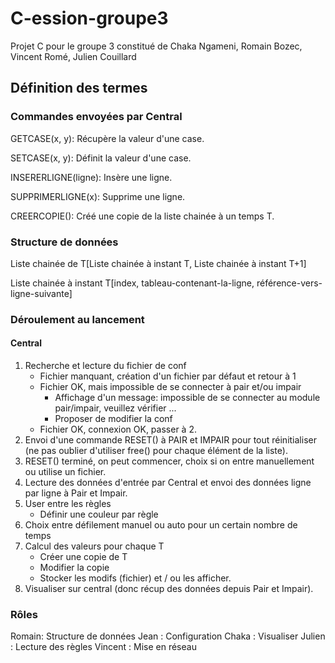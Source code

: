 # C-ession-groupe3

Projet C pour le groupe 3 constitué de Chaka Ngameni, Romain Bozec, Vincent Romé, Julien Couillard

## Définition des termes

### Commandes envoyées par Central

GETCASE(x, y): Récupère la valeur d'une case.

SETCASE(x, y): Définit la valeur d'une case.

INSERERLIGNE(ligne): Insère une ligne.

SUPPRIMERLIGNE(x): Supprime une ligne.

CREERCOPIE(): Créé une copie de la liste chainée à un temps T.

### Structure de données

Liste chainée de T[Liste chainée à instant T, Liste chainée à instant T+1]

Liste chainée à instant T[index, tableau-contenant-la-ligne, référence-vers-ligne-suivante]

### Déroulement au lancement

#### Central

1. Recherche et lecture du fichier de conf
    * Fichier manquant, création d'un fichier par défaut et retour à 1
    * Fichier OK, mais impossible de se connecter à pair et/ou impair
        * Affichage d'un message: impossible de se connecter au module pair/impair, veuillez vérifier ...
        * Proposer de modifier la conf
    * Fichier OK, connexion OK, passer à 2.
1. Envoi d'une commande RESET() à PAIR et IMPAIR pour tout réinitialiser (ne pas oublier d'utiliser free() pour chaque élément de la liste).
1. RESET() terminé, on peut commencer, choix si on entre manuellement ou utilise un fichier.
1. Lecture des données d'entrée par Central et envoi des données ligne par ligne à Pair et Impair.
1. User entre les règles
    * Définir une couleur par règle
1. Choix entre défilement manuel ou auto pour un certain nombre de temps
1. Calcul des valeurs pour chaque T
    * Créer une copie de T
    * Modifier la copie
    * Stocker les modifs (fichier) et / ou les afficher.
1. Visualiser sur central (donc récup des données depuis Pair et Impair).

### Rôles

Romain: Structure de données
Jean : Configuration
Chaka : Visualiser
Julien : Lecture des règles
Vincent : Mise en réseau
